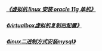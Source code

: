 ﻿
#####  [《虚拟机 linux 安装 oracle 11g 单机》](linux_install_oracle_11g_single.md)  

#####  [《virtualbox虚拟机复制后配置》](virtualbox_machine_backup_configure.md)  

#####  [《linux二进制方式安装mysql》](linux_install_mysql_two_stage_system.md)  
